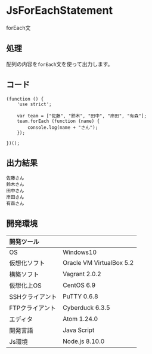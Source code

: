 # JsForEachStatement
forEach文

## 処理
配列の内容を`forEach`文を使って出力します。

## コード
```
(function () {
    'use strict';

    var team = ["佐藤", "鈴木", "田中", "岸田", "有森"];
    team.forEach (function (name) {
        console.log(name + "さん");
    });

})();
```

## 出力結果  
```
佐藤さん
鈴木さん
田中さん
岸田さん
有森さん
```
  
## 開発環境
| 開発ツール |  |
|:-|:-|
| OS | Windows10 |
| 仮想化ソフト | Oracle VM VirtualBox 5.2 |
| 構築ソフト | Vagrant 2.0.2 |
| 仮想化上OS | CentOS 6.9 |
| SSHクライアント | PuTTY 0.6.8 |
| FTPクライアント | Cyberduck 6.3.5 |
| エディタ | Atom 1.24.0 |
| 開発言語 | Java Script |
| Js環境 | Node.js 8.10.0 |

